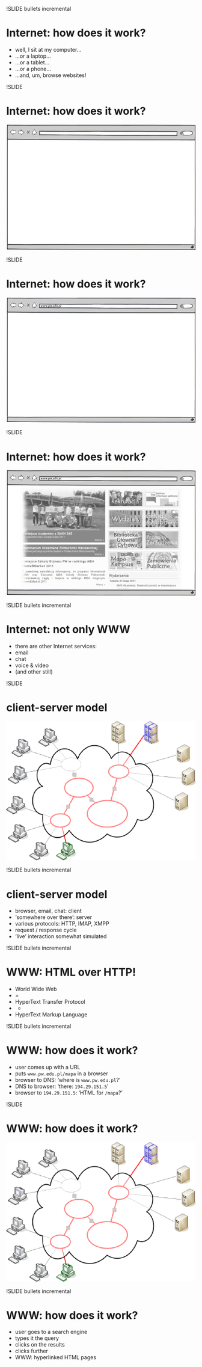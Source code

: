 !SLIDE bullets incremental

# Internet: how does it work?

* well, I sit at my computer…
* …or a laptop…
* …or a tablet…
* …or a phone…
* …and, um, browse websites!



!SLIDE

# Internet: how does it work?

![browser 1](browser.1.png)



!SLIDE

# Internet: how does it work?

![browser 2](browser.2.png)



!SLIDE

# Internet: how does it work?

![browser 3](browser.3.png)



!SLIDE bullets incremental

# Internet: not only WWW

* there are other Internet services:
* email
* chat
* voice &amp; video
* (and other still)



!SLIDE

# client-server model

![internet](internet.png)



!SLIDE bullets incremental

# client-server model

* browser, email, chat: client
* ‘somewhere over there’: server
* various protocols: HTTP, IMAP, XMPP
* request / response cycle
* ‘live’ interaction somewhat simulated



!SLIDE bullets incremental

# WWW: HTML over HTTP!

* World Wide Web
* =
* HyperText Transfer Protocol
* +
* HyperText Markup Language



!SLIDE bullets incremental

# WWW: how does it work?

* user comes up with a URL
* puts `www.pw.edu.pl/mapa` in a browser
* browser to DNS: ‘where is `www.pw.edu.pl`?’
* DNS to browser: ‘there: `194.29.151.5`’
* browser to `194.29.151.5`: ‘HTML for `/mapa`?’



!SLIDE

# WWW: how does it work?

![internet](internet.png)



!SLIDE bullets incremental

# WWW: how does it work?

* user goes to a search engine
* types it the query
* clicks on the results
* clicks further
* WWW: hyperlinked HTML pages
